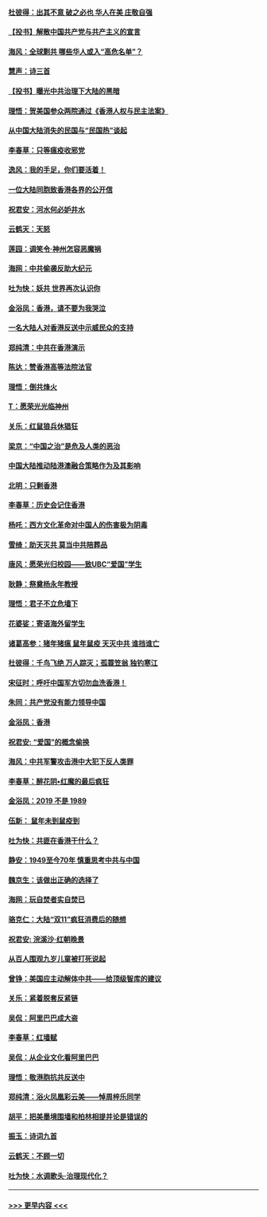 #### [杜彼得：出其不意 破之必也 华人在美 庄敬自强](../pages/nsc993/n11679554.md?t=11260233) 
#### [【投书】解散中国共产党与共产主义的宣言](../pages/nsc993/n11679177.md?t=11260233) 
#### [海风：全球剿共 哪些华人或入“高危名单”？](../pages/nsc993/n11678617.md?t=11260233) 
#### [慧声：诗三首](../pages/nsc993/n11678848.md?t=11260233) 
#### [【投书】曝光中共治理下大陆的黑暗](../pages/nsc993/n11678674.md?t=11260233) 
#### [理悟：贺美国参众两院通过《香港人权与民主法案》](../pages/nsc993/n11678104.md?t=11260233) 
#### [从中国大陆消失的民国与“民国热”谈起](../pages/nsc993/n11678075.md?t=11260233) 
#### [李春草：只等瘟疫收邪党](../pages/nsc993/n11677308.md?t=11260233) 
#### [逸风：我的手足，你们要活着！](../pages/nsc993/n11676352.md?t=11260233) 
#### [一位大陆同胞致香港各界的公开信](../pages/nsc993/n11675761.md?t=11260233) 
#### [祝君安：河水何必妒井水](../pages/nsc993/n11675746.md?t=11260233) 
#### [云鹤天：天怒](../pages/nsc993/n11675718.md?t=11260233) 
#### [莲园：调笑令‧神州怎容恶魔祸](../pages/nsc993/n11675648.md?t=11260233) 
#### [海网：中共偷袭反助大纪元](../pages/nsc993/n11673515.md?t=11260233) 
#### [吐为快：妖共 世界再次认识你](../pages/nsc993/n11673506.md?t=11260233) 
#### [金浴凤：香港，请不要为我哭泣](../pages/nsc993/n11673248.md?t=11260233) 
#### [一名大陆人对香港反送中示威民众的支持](../pages/nsc993/n11672615.md?t=11260233) 
#### [郑纯清：中共在香港演示](../pages/nsc993/n11670539.md?t=11260233) 
#### [陈达：赞香港高等法院法官](../pages/nsc993/n11669542.md?t=11260233) 
#### [理悟：倒共烽火](../pages/nsc993/n11668844.md?t=11260233) 
#### [T：愿荣光光临神州](../pages/nsc993/n11668421.md?t=11260233) 
#### [关乐：红鼠狼兵休猖狂](../pages/nsc993/n11668378.md?t=11260233) 
#### [梁京：“中国之治”是危及人类的恶治](../pages/nsc993/n11668328.md?t=11260233) 
#### [中国大陆推动陆港澳融合策略作为及其影响](../pages/nsc993/n11668157.md?t=11260233) 
#### [北明：只剩香港](../pages/nsc993/n11668002.md?t=11260233) 
#### [李春草：历史会记住香港](../pages/nsc993/n11667927.md?t=11260233) 
#### [杨吒：西方文化革命对中国人的伤害极为阴毒](../pages/nsc993/n11664521.md?t=11260233) 
#### [雪绮：助天灭共 莫当中共陪葬品](../pages/nsc993/n11662650.md?t=11260233) 
#### [唐风：愿荣光归校园——致UBC“爱国”学生](../pages/nsc993/n11662194.md?t=11260233) 
#### [耿静：祭奠杨永年教授](../pages/nsc993/n11662514.md?t=11260233) 
#### [理悟：君子不立危墙下](../pages/nsc993/n11662172.md?t=11260233) 
#### [花婆娑：寄语海外留学生](../pages/nsc993/n11662121.md?t=11260233) 
#### [诸葛高参：猪年猪瘟 鼠年鼠疫 天灭中共 谁挡谁亡](../pages/nsc993/n11661980.md?t=11260233) 
#### [杜彼得：千鸟飞绝 万人踪灭；孤蓑笠翁 独钓寒江](../pages/nsc993/n11661170.md?t=11260233) 
#### [宋征时：呼吁中国军方切勿血洗香港！](../pages/nsc993/n11415318.md?t=11260233) 
#### [朱同：共产党没有能力领导中国](../pages/nsc993/n11660421.md?t=11260233) 
#### [金浴凤：香港](../pages/nsc993/n11660419.md?t=11260233) 
#### [祝君安: “爱国”的概念偷换](../pages/nsc993/n11659706.md?t=11260233) 
#### [海风：中共军警攻击港中大犯下反人类罪](../pages/nsc993/n11659632.md?t=11260233) 
#### [李春草：醉花阴•红魔的最后疯狂](../pages/nsc993/n11659287.md?t=11260233) 
#### [金浴凤：2019 不是 1989](../pages/nsc993/n11657663.md?t=11260233) 
#### [伍新： 鼠年未到鼠疫到](../pages/nsc993/n11655098.md?t=11260233) 
#### [吐为快：共匪在香港干什么？](../pages/nsc993/n11654891.md?t=11260233) 
#### [静安：1949至今70年 慎重思考中共与中国](../pages/nsc993/n11651244.md?t=11260233) 
#### [魏京生：该做出正确的选择了](../pages/nsc993/n11653084.md?t=11260233) 
#### [海网：玩自焚者实自焚已](../pages/nsc993/n11652423.md?t=11260233) 
#### [骆克仁：大陆“双11”疯狂消费后的随想](../pages/nsc993/n11652305.md?t=11260233) 
#### [祝君安: 浣溪沙·红朝晚景](../pages/nsc993/n11652258.md?t=11260233) 
#### [从百人围观九岁儿童被打死说起](../pages/nsc993/n11651030.md?t=11260233) 
#### [曾铮：美国应主动解体中共——给顶级智库的建议](../pages/nsc993/n11649888.md?t=11260233) 
#### [关乐：紧着脱套反紧链](../pages/nsc993/n11649069.md?t=11260233) 
#### [吴侃：阿里巴巴成大盗](../pages/nsc993/n11645523.md?t=11260233) 
#### [李春草：红墙赋](../pages/nsc993/n11646389.md?t=11260233) 
#### [吴侃：从企业文化看阿里巴巴](../pages/nsc993/n11645476.md?t=11260233) 
#### [理悟：敬港胞抗共反送中](../pages/nsc993/n11645466.md?t=11260233) 
#### [郑纯清：浴火凤凰彩云美——悼周梓乐同学](../pages/nsc993/n11645155.md?t=11260233) 
#### [胡平：把美墨境围墙和柏林相提并论是错误的](../pages/nsc993/n11645134.md?t=11260233) 
#### [振玉：诗词九首](../pages/nsc993/n11644081.md?t=11260233) 
#### [云鹤天：不顾一切](../pages/nsc993/n11643508.md?t=11260233) 
#### [吐为快：水调歌头·治理现代化？](../pages/nsc993/n11643485.md?t=11260233) 

----
#### [ >>> 更早内容 <<< ](../indexes/nsc993-earlier.md)
